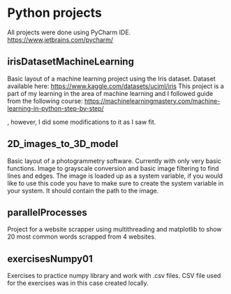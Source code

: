 # Python projects
All projects were done using PyCharm IDE. https://www.jetbrains.com/pycharm/

## irisDatasetMachineLearning

Basic layout of a machine learning project using the Iris dataset. Dataset available here: https://www.kaggle.com/datasets/uciml/iris
This project is a part of my learning in the area of machine learning and I followed guide from the following course: https://machinelearningmastery.com/machine-learning-in-python-step-by-step/

, however, I did some modifications to it as I saw fit.

## 2D_images_to_3D_model

Basic layout of a photogrammetry software. Currently with only very basic functions. Image to grayscale conversion and basic image filtering to find lines and edges. The image is loaded up as a system variable, if you would like to use this code you have to make sure to create the system variable in your system. It should contain the path to the image.

## parallelProcesses

Project for a website scrapper using multithreading and matplotlib to show 20 most common words scrapped from 4 websites.

## exercisesNumpy01

Exercises to practice numpy library and work with .csv files. CSV file used for the exercises was in this case created locally.
